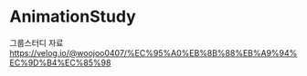 # AnimationStudy
 
그룹스터디 자료
https://velog.io/@woojoo0407/%EC%95%A0%EB%8B%88%EB%A9%94%EC%9D%B4%EC%85%98

